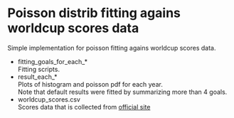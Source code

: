 # Poisson distrib fitting agains worldcup scores data

Simple implementation for poisson fitting agains worldcup scores data.

- fitting_goals_for_each_\* <br>
 Fitting scripts. <br>
- result_each_\* <br>
 Plots of histogram and poisson pdf for each year. <br>
 Note that default results were fitted by summarizing more than 4 goals.
- worldcup_scores.csv <br>
 Scores data that is collected from [official site](http://www.fifa.com/fifa-tournaments/statistics-and-records/worldcup/index.html)
